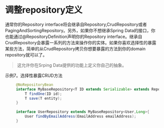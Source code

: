 # 调整repository定义

通常你的Repository interface将会继承自Repository,CrudRepository或者PagingAndSortingRepository。另外，如果你不想继承Spring Data的接口，你也能通过@RepositoryDefinition声明你的Repository interface。继承自CrudRepository会暴露一系列的方法来操作你的实体。如果你喜欢选择性的暴露某些方法，简单的从CrudRepository拷贝你想要暴露的方法到你的domain repository就可以了。

> 这允许你在Srping Data提供的功能上定义你自己的抽象。


示例7。选择性暴露CRUD方法

```java
     @NoRepositoryBean
     interface MyBaseRepository<T ID extends Serializable> extends Repository<T,ID>{
         T findOne(ID id);
         T save(T entity);
     }
     
     interface UserRepository extends MyBaseRepository<User,Long>{
         User findByEmailAddress(EmailAddress emailAddress);
     }
```

